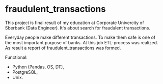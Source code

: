 # fraudulent_transactions

This project is final result of my education at Corporate Univercity of Sberbank (Data Engineer).
It's about search for fraudulent transactions. 

Everyday people make different transactions. To make them safe is one of the most important purpose of banks.
At this job ETL-process was realized. 
As result a report of fraudulent_transactions was formed.

Functional:
- Python (Pandas, OS, DT),
- PostgreSQL,
- Unix.

